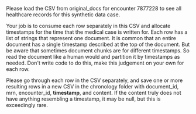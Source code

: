 Please load the CSV from original_docs for encounter 7877228 to see all healthcare records for this synthetic data case.

Your job is to consume each row separately in this CSV and allocate timestamps for the time that the medical case is written for. Each row has a list of strings that represent one document. It is common that an entire document has a single timestamp described at the top of the document. But be aware that sometimes document chunks are for different timestamps. So read the document like a human would and partition it by timestamps as needed. Don't write code to do this, make this judgement on your own for each row.

Please go through each row in the CSV separately, and save one or more resulting rows in a new CSV in the chronology folder with document_id, mrn, encounter_id, **timestamp**, and content. If the content truly does not have anything resembling a timestamp, it may be null, but this is exceedingly rare.